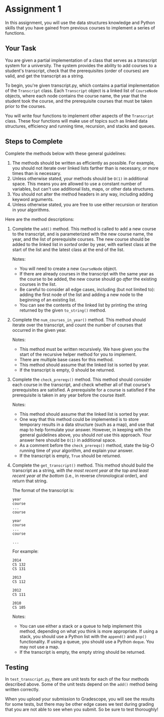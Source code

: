 # Assignment 1

In this assignment, you will use the data structures knowledge and Python skills that you have gained from previous courses to implement a series of functions.

## Your Task

You are given a partial implementation of a class that serves as a transcript system for a university. The system provides the ability to add courses to a student's transcript, check that the prerequisites (order of courses) are valid, and get the transcript as a string.

To begin, you're given transcript.py, which contains a partial implementation of the `Transcript` class. Each `Transcript` object is a linked list of `CourseNode` objects, where each node contains the course name, the year that the student took the course, and the prerequisite courses that must be taken prior to the courses.

You will write four functions to implement other aspects of the `Transcript` class. These four functions will make use of topics such as linked data structures, efficiency and running time, recursion, and stacks and queues.

## Steps to Complete

Complete the methods below with these general guidelines:

1. The methods should be written as efficiently as possible. For example, you should not iterate over linked lists farther than is necessary, or more times than is necessary.
2. Unless otherwise stated, your methods should be `O(1)` in additional space. This means you are allowed to use a constant number of variables, but can't use additional lists, maps, or other data structures.
3. You should not alter the method headers in any way, including adding keyword arguments.
4. Unless otherwise stated, you are free to use either recursion or iteration in your algorithms.

Here are the method descriptions:

1. Complete the `add()` method. This method is called to add a new course to the transcript, and is parameterized with the new course name, the year, and the list of prerequisite courses. The new course should be added to the linked list in *sorted* order by year, with earliest class at the start of the list and the latest class at the end of the list.

    Notes:

    * You will need to create a new `CourseNode` object.
    * If there are already courses in the transcript with the same year as the course to be added, the new course should go *after* the existing courses in the list.
    * Be careful to consider all edge cases, including (but not limited to): adding the first node of the list and adding a new node to the beginning of an existing list.
    * You can see the contents of the linked list by printing the string returned by the given `to_string()` method.

2. Complete the `num_courses_in_year()` method. This method should iterate over the transcript, and count the number of courses that occurred in the given year.

    Notes:

    * This method must be written recursively. We have given you the start of the recursive helper method for you to implement.
    * There are multiple base cases for this method.
    * This method should assume that the linked list is sorted by year.
    * If the transcript is empty, 0 should be returned.

3. Complete the `check_prereqs()` method. This method should consider each course in the transcript, and check whether all of that course's prerequisites are satisfied. A prerequisite for a course is satisfied if the prerequisite is taken in any year before the course itself.

    Notes:

    * This method should assume that the linked list is sorted by year.
    * One way that this method could be implemented is to store temporary results in a data structure (such as a map), and use that map to help formulate your answer. However, in keeping with the general guidelines above, you should *not* use this approach. Your answer here should be `O(1)` in additional space.
    * As a comment before the `check_prereqs()` method, state the big-O running time of your algorithm, and explain your answer.
    * If the transcript is empty, `True` should be returned.

4. Complete the `get_transcript()` method. This method should build the transcript as a string, *with the most recent year at the top and least recent year at the bottom* (i.e., in reverse chronological order), and return that string.

    The format of the transcript is:

    ```
    year
    course
    ...
    course

    year
    course
    ...
    course

    ...
    ```

    For example:

    ```
    2014
    CS 132
    CS 131
    
    2013
    CS 112
    
    2012
    CS 111
    
    2010
    CS 105
    ```

    Notes:

    * You can use either a stack or a queue to help implement this method, depending on what you think is more appropriate. If using a stack, you should use a Python list with the `append()` and `pop()` functionality. If using a queue, you should use a Python `deque`. You may not use a map.
    * If the transcript is empty, the empty string should be returned.

## Testing

In `test_transcript.py`, there are unit tests for each of the four methods described above. Some of the unit tests depend on the `add()` method being written correctly.

When you upload your submission to Gradescope, you will see the results for some tests, but there may be other edge cases we test during grading that you are not able to see when you submit. So be sure to test thoroughly!
